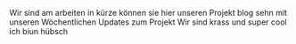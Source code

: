 

Wir sind am arbeiten
in kürze können sie hier unseren Projekt blog sehn mit unseren Wöchentlichen Updates zum Projekt
Wir sind krass
und super cool
ich biun hübsch
